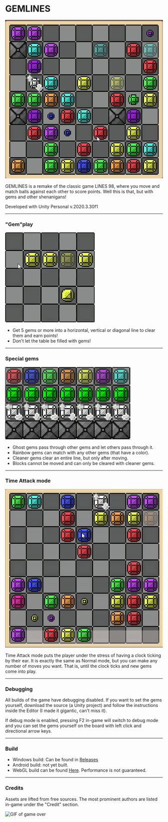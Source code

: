 # GEMLINES
![GIF of gameplay](/README/main_gif.gif)

GEMLINES is a remake of the classic game LINES 98, where you move and match balls against each other to score points. Well this is that, but with gems and other shenanigans!

Developed with Unity Personal v.2020.3.30f1

-------
### "Gem"play
![GIF of scoring by making gems in a line](/README/main_2_gif.gif)

- Get 5 gems or more into a horizontal, vertical or diagonal line to clear them and earn points!
- Don't let the table be filled with gems!

-----------
### Special gems
![GIF of special gems](/README/special_gif.gif)

- Ghost gems pass through other gems and let others pass through it.
- Rainbow gems can match with any other gems (that have a color).
- Cleaner gems clear an entire line, but only after moving.
- Blocks cannot be moved and can only be cleared with cleaner gems.

-----------
### Time Attack mode
![GIF of time attack mode](/README/time_atk.gif)

Time Attack mode puts the player under the stress of having a clock ticking by their ear. It is exactly the same as Normal mode, but you can make any number of moves you want. That is, until the clock ticks and new gems come into play.

-----------
### Debugging
All builds of the game have debugging disabled. If you want to set the gems yourself, download the source (a Unity project) and follow the instructions inside the Editor (I made it gigantic, can't miss it).

If debug mode is enabled, pressing F2 in-game will switch to debug mode and you can set the gems yourself on the board with left click and directional arrow keys.

---------
### Build
- Windows build: Can be found in [Releases](https://github.com/sendnoose/gemlines-src/releases)
- Android build: not yet built.
- WebGL build can be found [Here](https://sendnoose.github.io/gemlines-webgl/). Performance is not guaranteed.

-------
### Credits
Assets are lifted from free sources. The most prominent authors are listed in-game under the "Credit" section.

![GIF of game over](/README/game_over.gif)

